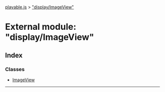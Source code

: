 [playable.js](../README.md) > ["display/ImageView"](../modules/_display_imageview_.md)

# External module: "display/ImageView"

## Index

### Classes

* [ImageView](../classes/_display_imageview_.imageview.md)

---

